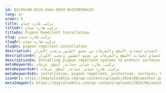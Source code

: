 ```yaml
---
id: 82c50c88-d1cb-4a4c-b03d-8e219858dc22
lang: ar
order: 5
title: تركيب طارد حمام
titleAr: تركيب طارد حمام
titleEn: Pigeon Repellent Installation
slug: تركيب-طارد-حمام
slugAr: تركيب-طارد-حمام
slugEn: pigeon-repellent-installation
description: تركيب أنظمة طارد الحمام لحماية الأسطح والشرفات من تجمع الطيور وتجنب الأضرار.
descriptionAr: تركيب أنظمة طارد الحمام لحماية الأسطح والشرفات من تجمع الطيور وتجنب الأضرار.
descriptionEn: Installing pigeon repellent systems to protect surfaces and balconies from bird gatherings and avoid damage.
metaKeywords: تركيب, طارد حمام, حماية, أسطح, شرفات
metaKeywordsAr: تركيب, طارد حمام, حماية, أسطح, شرفات
metaKeywordsEn: installation, pigeon repellent, protection, surfaces, balconies
iconUrl: https://baytalnakhla.com/wp-content/uploads/2024/08/weather.png
metaImageUrl: https://baytalnakhla.com/wp-content/uploads/2024/08/weather.png
---
```

